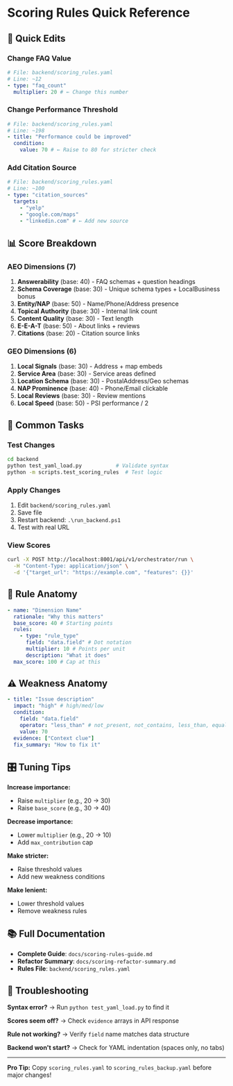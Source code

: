 # Scoring Rules Quick Reference

## 🎯 Quick Edits

### Change FAQ Value

```yaml
# File: backend/scoring_rules.yaml
# Line: ~12
- type: "faq_count"
  multiplier: 20 # ← Change this number
```

### Change Performance Threshold

```yaml
# File: backend/scoring_rules.yaml
# Line: ~198
- title: "Performance could be improved"
  condition:
    value: 70 # ← Raise to 80 for stricter check
```

### Add Citation Source

```yaml
# File: backend/scoring_rules.yaml
# Line: ~100
- type: "citation_sources"
  targets:
    - "yelp"
    - "google.com/maps"
    - "linkedin.com" # ← Add new source
```

## 📊 Score Breakdown

### AEO Dimensions (7)

1. **Answerability** (base: 40) - FAQ schemas + question headings
2. **Schema Coverage** (base: 30) - Unique schema types + LocalBusiness bonus
3. **Entity/NAP** (base: 50) - Name/Phone/Address presence
4. **Topical Authority** (base: 30) - Internal link count
5. **Content Quality** (base: 30) - Text length
6. **E-E-A-T** (base: 50) - About links + reviews
7. **Citations** (base: 20) - Citation source links

### GEO Dimensions (6)

1. **Local Signals** (base: 30) - Address + map embeds
2. **Service Area** (base: 30) - Service areas defined
3. **Location Schema** (base: 30) - PostalAddress/Geo schemas
4. **NAP Prominence** (base: 40) - Phone/Email clickable
5. **Local Reviews** (base: 30) - Review mentions
6. **Local Speed** (base: 50) - PSI performance / 2

## 🔧 Common Tasks

### Test Changes

```bash
cd backend
python test_yaml_load.py           # Validate syntax
python -m scripts.test_scoring_rules  # Test logic
```

### Apply Changes

1. Edit `backend/scoring_rules.yaml`
2. Save file
3. Restart backend: `.\run_backend.ps1`
4. Test with real URL

### View Scores

```bash
curl -X POST http://localhost:8001/api/v1/orchestrator/run \
  -H "Content-Type: application/json" \
  -d '{"target_url": "https://example.com", "features": {}}'
```

## 📝 Rule Anatomy

```yaml
- name: "Dimension Name"
  rationale: "Why this matters"
  base_score: 40 # Starting points
  rules:
    - type: "rule_type"
      field: "data.field" # Dot notation
      multiplier: 10 # Points per unit
      description: "What it does"
  max_score: 100 # Cap at this
```

## ⚠️ Weakness Anatomy

```yaml
- title: "Issue description"
  impact: "high" # high/med/low
  condition:
    field: "data.field"
    operator: "less_than" # not_present, not_contains, less_than, equals
    value: 70
  evidence: ["Context clue"]
  fix_summary: "How to fix it"
```

## 🎛️ Tuning Tips

**Increase importance:**

- Raise `multiplier` (e.g., 20 → 30)
- Raise `base_score` (e.g., 30 → 40)

**Decrease importance:**

- Lower `multiplier` (e.g., 20 → 10)
- Add `max_contribution` cap

**Make stricter:**

- Raise threshold values
- Add new weakness conditions

**Make lenient:**

- Lower threshold values
- Remove weakness rules

## 📚 Full Documentation

- **Complete Guide**: `docs/scoring-rules-guide.md`
- **Refactor Summary**: `docs/scoring-refactor-summary.md`
- **Rules File**: `backend/scoring_rules.yaml`

## 🚨 Troubleshooting

**Syntax error?**
→ Run `python test_yaml_load.py` to find it

**Scores seem off?**
→ Check `evidence` arrays in API response

**Rule not working?**
→ Verify `field` name matches data structure

**Backend won't start?**
→ Check for YAML indentation (spaces only, no tabs)

---

**Pro Tip:** Copy `scoring_rules.yaml` to `scoring_rules_backup.yaml` before major changes!
